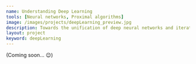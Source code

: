 ```yaml
---
name: Understanding Deep Learning
tools: [Neural networks, Proximal algorithms]
image: /images/projects/deepLearning_preview.jpg
description: Towards the unification of deep neural networks and iterative proximal methods.
layout: project
keyword: deepLearning
---
```


(Coming soon... :wink:)

